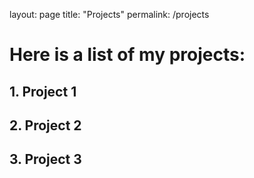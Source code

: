 layout: page
title: "Projects"
permalink: /projects

# Here is a list of my projects:
## 1. Project 1
## 2. Project 2
## 3. Project 3
